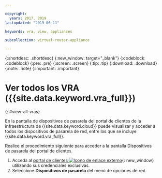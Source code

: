 ```yaml
---

copyright:
  years: 2017, 2019
lastupdated: "2019-06-11"

keywords: vra, view, appliances

subcollection: virtual-router-appliance

---
```


{:shortdesc: .shortdesc}
{:new_window: target="_blank"}
{:codeblock: .codeblock}
{:pre: .pre}
{:screen: .screen}
{:tip: .tip}
{:download: .download}
{:note: .note}
{:important: .important}

# Ver todos los VRA ({{site.data.keyword.vra_full}})
{: #view-all-vras}

En la pantalla de dispositivos de pasarela del portal de clientes de la infraestructura de {{site.data.keyword.cloud}} puede visualizar y acceder a todos los dispositivos de pasarela de red, entre los que se incluye {{site.data.keyword.vra_full}}.  

Realice el procedimiento siguiente para acceder a la pantalla Dispositivos de pasarela del portal de clientes.

1. Acceda al [portal de clientes ![Icono de enlace externo](../../icons/launch-glyph.svg "Icono de enlace externo")](https://control.softlayer.com/){: new_window} utilizando sus credenciales exclusivas.
2. Seleccione **Dispositivos de pasarela** del menú de opciones de red.
